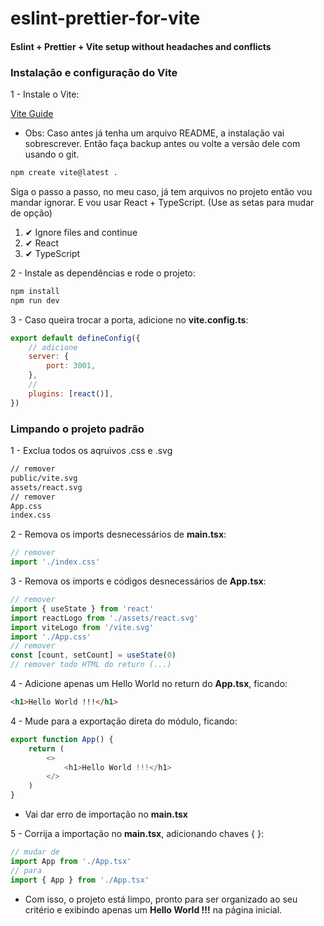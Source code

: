 # eslint-prettier-for-vite

#### Eslint + Prettier + Vite setup without headaches and conflicts

### Instalação e configuração do Vite

1 - Instale o Vite:

[Vite Guide](https://vite.dev/guide/g)

-   Obs: Caso antes já tenha um arquivo README, a instalação vai sobrescrever. Então faça backup antes ou volte a versão dele com usando o git.

```sh
npm create vite@latest .
```

Siga o passo a passo, no meu caso, já tem arquivos no projeto então vou mandar ignorar. E vou usar React + TypeScript.
(Use as setas para mudar de opção)

1. ✔ Ignore files and continue
2. ✔ React
3. ✔ TypeScript

2 - Instale as dependências e rode o projeto:

```sh
npm install
npm run dev
```

3 - Caso queira trocar a porta, adicione no **vite.config.ts**:

```js
export default defineConfig({
	// adicione
	server: {
		port: 3001,
	},
	//
	plugins: [react()],
})
```

### Limpando o projeto padrão

1 - Exclua todos os aqruivos .css e .svg

```sh
// remover
public/vite.svg
assets/react.svg
// remover
App.css
index.css
```

2 - Remova os imports desnecessários de **main.tsx**:

```js
// remover
import './index.css'
```

3 - Remova os imports e códigos desnecessários de **App.tsx**:

```js
// remover
import { useState } from 'react'
import reactLogo from './assets/react.svg'
import viteLogo from '/vite.svg'
import './App.css'
// remover
const [count, setCount] = useState(0)
// remover todo HTML do return (...)
```

4 - Adicione apenas um Hello World no return do **App.tsx**, ficando:

```html
<h1>Hello World !!!</h1>
```

4 - Mude para a exportação direta do módulo, ficando:

```js
export function App() {
	return (
		<>
			<h1>Hello World !!!</h1>
		</>
	)
}
```

-   Vai dar erro de importação no **main.tsx**

5 - Corrija a importação no **main.tsx**, adicionando chaves { }:

```js
// mudar de
import App from './App.tsx'
// para
import { App } from './App.tsx'
```

-   Com isso, o projeto está limpo, pronto para ser organizado ao seu critério e exibindo apenas um **Hello World !!!** na página inicial.
